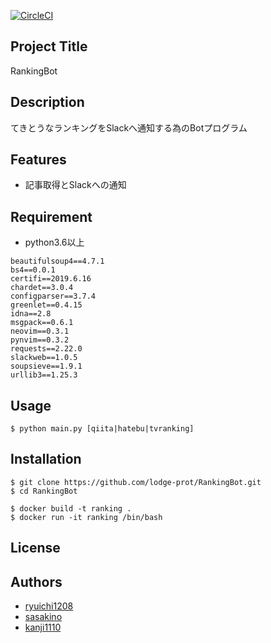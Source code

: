 [![CircleCI](https://circleci.com/gh/lodge-prot/RankingBot.svg?style=svg)](https://circleci.com/gh/lodge-prot/RankingBot)

## Project Title

RankingBot

## Description

てきとうなランキングをSlackへ通知する為のBotプログラム

## Features

* 記事取得とSlackへの通知

## Requirement

* python3.6以上

```
beautifulsoup4==4.7.1
bs4==0.0.1
certifi==2019.6.16
chardet==3.0.4
configparser==3.7.4
greenlet==0.4.15
idna==2.8
msgpack==0.6.1
neovim==0.3.1
pynvim==0.3.2
requests==2.22.0
slackweb==1.0.5
soupsieve==1.9.1
urllib3==1.25.3
```

## Usage

```
$ python main.py [qiita|hatebu|tvranking]
```

## Installation

```
$ git clone https://github.com/lodge-prot/RankingBot.git
$ cd RankingBot

$ docker build -t ranking .
$ docker run -it ranking /bin/bash
```

## License

## Authors

* [ryuichi1208](https://github.com/ryuichi1208)
* [sasakino](https://github.com/sasakino)
* [kanji1110](https://github.com/kanji1110)
